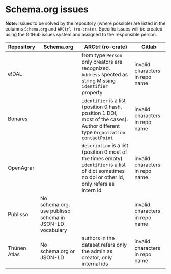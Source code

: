 # Schema.org issues

**Note:** Issues to be solved by the repository (where possible) are listed in the columns `Schema.org` and `ARCtrl (ro-crate)`. Specific issues will be created using the GitHub issues system and assigned to the responsible person.

| Repository | Schema.org | ARCtrl (ro-crate) | Gitlab |
| ----- | ----- | ----- | ----- |
| e\!DAL |  | from type `Person` only creators are recognized.  `Address` spected as string Missing `identifier` property | invalid characters in repo name |
| Bonares |  | `identifier` is a list (position 0 hash, position 1 DOI, most of the cases). Author different type `Organization` `contactPoint`   | invalid characters in repo name |
| OpenAgrar |  | `description` is a list (position 0 most of the times empty) `identifier` is a list of dict sometimes no doi or other id, only refers as intern id | invalid characters in repo name |
| Publisso | No schema.org, use publisso schema in JSON-LD vocabulary |  | invalid characters in repo name |
| Thünen Atlas | No schema.org or JSON-LD | authors in the dataset refers only the admin as creator, only internal ids | invalid characters in repo name |
